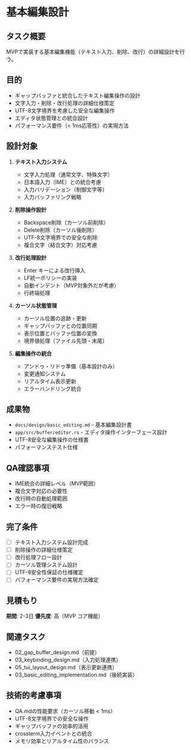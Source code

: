 # 基本編集設計

## タスク概要
MVPで実装する基本編集機能（テキスト入力、削除、改行）の詳細設計を行う。

## 目的
- ギャップバッファと統合したテキスト編集操作の設計
- 文字入力・削除・改行処理の詳細仕様策定
- UTF-8文字境界を考慮した安全な編集操作
- エディタ状態管理との統合設計
- パフォーマンス要件（< 1ms応答性）の実現方法

## 設計対象
1. **テキスト入力システム**
   - 文字入力処理（通常文字、特殊文字）
   - 日本語入力（IME）との統合考慮
   - 入力バリデーション（制御文字等）
   - 入力バッファリング戦略

2. **削除操作設計**
   - Backspace削除（カーソル前削除）
   - Delete削除（カーソル後削除）
   - UTF-8文字境界での安全な削除
   - 複合文字（結合文字）対応考慮

3. **改行処理設計**
   - Enter キーによる改行挿入
   - LF統一ポリシーの実装
   - 自動インデント（MVP対象外だが考慮）
   - 行終端処理

4. **カーソル状態管理**
   - カーソル位置の追跡・更新
   - ギャップバッファとの位置同期
   - 表示位置とバッファ位置の変換
   - 境界値処理（ファイル先頭・末尾）

5. **編集操作の統合**
   - アンドゥ・リドゥ準備（基本設計のみ）
   - 変更通知システム
   - リアルタイム表示更新
   - エラーハンドリング統合

## 成果物
- `docs/design/basic_editing.md` - 基本編集設計書
- `app/src/buffer/editor.rs` - エディタ操作インターフェース設計
- UTF-8安全な編集操作の仕様書
- パフォーマンステスト仕様

## QA確認事項
- IME統合の詳細レベル（MVP範囲）
- 複合文字対応の必要性
- 改行時の自動処理範囲
- エラー時の復旧戦略

## 完了条件
- [ ] テキスト入力システム設計完成
- [ ] 削除操作の詳細仕様策定
- [ ] 改行処理フロー設計
- [ ] カーソル管理システム設計
- [ ] UTF-8安全性保証の仕様確定
- [ ] パフォーマンス要件の実現方法確定

## 見積もり
**期間**: 2-3日
**優先度**: 高（MVP コア機能）

## 関連タスク
- 02_gap_buffer_design.md（前提）
- 03_keybinding_design.md（入力処理連携）
- 05_tui_layout_design.md（表示更新連携）
- 03_basic_editing_implementation.md（後続実装）

## 技術的考慮事項
- QA.mdの性能要求（カーソル移動 < 1ms）
- UTF-8文字境界での安全な操作
- ギャップバッファの効率的活用
- crossterm入力イベントとの統合
- メモリ効率とリアルタイム性のバランス